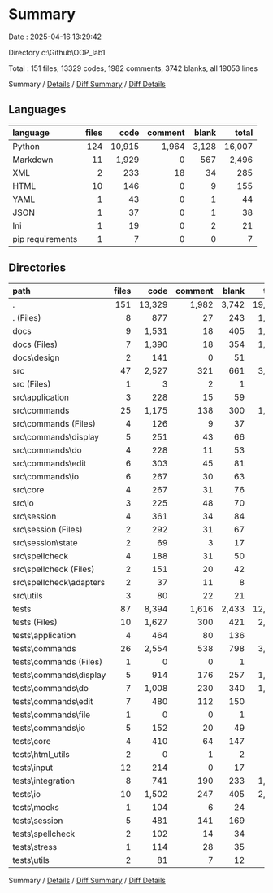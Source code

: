 # Summary

Date : 2025-04-16 13:29:42

Directory c:\\Github\\OOP_lab1

Total : 151 files,  13329 codes, 1982 comments, 3742 blanks, all 19053 lines

Summary / [Details](details.md) / [Diff Summary](diff.md) / [Diff Details](diff-details.md)

## Languages
| language | files | code | comment | blank | total |
| :--- | ---: | ---: | ---: | ---: | ---: |
| Python | 124 | 10,915 | 1,964 | 3,128 | 16,007 |
| Markdown | 11 | 1,929 | 0 | 567 | 2,496 |
| XML | 2 | 233 | 18 | 34 | 285 |
| HTML | 10 | 146 | 0 | 9 | 155 |
| YAML | 1 | 43 | 0 | 1 | 44 |
| JSON | 1 | 37 | 0 | 1 | 38 |
| Ini | 1 | 19 | 0 | 2 | 21 |
| pip requirements | 1 | 7 | 0 | 0 | 7 |

## Directories
| path | files | code | comment | blank | total |
| :--- | ---: | ---: | ---: | ---: | ---: |
| . | 151 | 13,329 | 1,982 | 3,742 | 19,053 |
| . (Files) | 8 | 877 | 27 | 243 | 1,147 |
| docs | 9 | 1,531 | 18 | 405 | 1,954 |
| docs (Files) | 7 | 1,390 | 18 | 354 | 1,762 |
| docs\\design | 2 | 141 | 0 | 51 | 192 |
| src | 47 | 2,527 | 321 | 661 | 3,509 |
| src (Files) | 1 | 3 | 2 | 1 | 6 |
| src\\application | 3 | 228 | 15 | 59 | 302 |
| src\\commands | 25 | 1,175 | 138 | 300 | 1,613 |
| src\\commands (Files) | 4 | 126 | 9 | 37 | 172 |
| src\\commands\\display | 5 | 251 | 43 | 66 | 360 |
| src\\commands\\do | 4 | 228 | 11 | 53 | 292 |
| src\\commands\\edit | 6 | 303 | 45 | 81 | 429 |
| src\\commands\\io | 6 | 267 | 30 | 63 | 360 |
| src\\core | 4 | 267 | 31 | 76 | 374 |
| src\\io | 3 | 225 | 48 | 70 | 343 |
| src\\session | 4 | 361 | 34 | 84 | 479 |
| src\\session (Files) | 2 | 292 | 31 | 67 | 390 |
| src\\session\\state | 2 | 69 | 3 | 17 | 89 |
| src\\spellcheck | 4 | 188 | 31 | 50 | 269 |
| src\\spellcheck (Files) | 2 | 151 | 20 | 42 | 213 |
| src\\spellcheck\\adapters | 2 | 37 | 11 | 8 | 56 |
| src\\utils | 3 | 80 | 22 | 21 | 123 |
| tests | 87 | 8,394 | 1,616 | 2,433 | 12,443 |
| tests (Files) | 10 | 1,627 | 300 | 421 | 2,348 |
| tests\\application | 4 | 464 | 80 | 136 | 680 |
| tests\\commands | 26 | 2,554 | 538 | 798 | 3,890 |
| tests\\commands (Files) | 1 | 0 | 0 | 1 | 1 |
| tests\\commands\\display | 5 | 914 | 176 | 257 | 1,347 |
| tests\\commands\\do | 7 | 1,008 | 230 | 340 | 1,578 |
| tests\\commands\\edit | 7 | 480 | 112 | 150 | 742 |
| tests\\commands\\file | 1 | 0 | 0 | 1 | 1 |
| tests\\commands\\io | 5 | 152 | 20 | 49 | 221 |
| tests\\core | 4 | 410 | 64 | 147 | 621 |
| tests\\html_utils | 2 | 0 | 1 | 2 | 3 |
| tests\\input | 12 | 214 | 0 | 17 | 231 |
| tests\\integration | 8 | 741 | 190 | 233 | 1,164 |
| tests\\io | 10 | 1,502 | 247 | 405 | 2,154 |
| tests\\mocks | 1 | 104 | 6 | 24 | 134 |
| tests\\session | 5 | 481 | 141 | 169 | 791 |
| tests\\spellcheck | 2 | 102 | 14 | 34 | 150 |
| tests\\stress | 1 | 114 | 28 | 35 | 177 |
| tests\\utils | 2 | 81 | 7 | 12 | 100 |

Summary / [Details](details.md) / [Diff Summary](diff.md) / [Diff Details](diff-details.md)